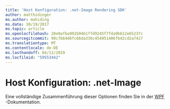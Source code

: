 ```yaml
---
title: 'Host Konfiguration: .net-Image Rendering SDK'
author: matthidinger
ms.author: mahiding
ms.date: 10/19/2017
ms.topic: article
ms.openlocfilehash: 28e0afba992b94b1ffd9245f7fda9b612e65237c
ms.sourcegitcommit: 99c7b64d6fc66da336c454951406fb42cd2a7427
ms.translationtype: MT
ms.contentlocale: de-DE
ms.lasthandoff: 04/12/2019
ms.locfileid: "59553442"
---
```

# <a name="host-config---net-image"></a>Host Konfiguration: .net-Image

Eine vollständige Zusammenführung dieser Optionen finden Sie in der [WPF](../net-wpf/getting-started.md) -Dokumentation.